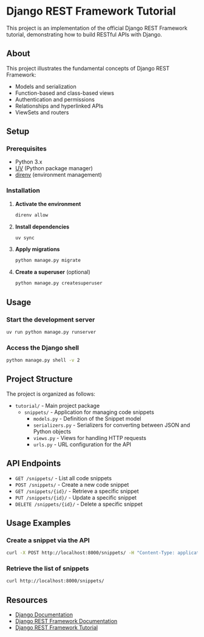 # Django REST Framework Tutorial

This project is an implementation of the official Django REST Framework tutorial, demonstrating how to build RESTful APIs with Django.

## About

This project illustrates the fundamental concepts of Django REST Framework:
- Models and serialization
- Function-based and class-based views
- Authentication and permissions
- Relationships and hyperlinked APIs
- ViewSets and routers

## Setup

### Prerequisites

- Python 3.x
- [UV](https://github.com/astral-sh/uv) (Python package manager)
- [direnv](https://direnv.net/) (environment management)

### Installation

1. **Activate the environment**
   ```bash
   direnv allow
   ```

2. **Install dependencies**
   ```bash
   uv sync
   ```

3. **Apply migrations**
   ```bash
   python manage.py migrate
   ```

4. **Create a superuser** (optional)
   ```bash
   python manage.py createsuperuser
   ```

## Usage

### Start the development server
```bash
uv run python manage.py runserver
```

### Access the Django shell
```bash
python manage.py shell -v 2
```

## Project Structure

The project is organized as follows:
- `tutorial/` - Main project package
  - `snippets/` - Application for managing code snippets
    - `models.py` - Definition of the Snippet model
    - `serializers.py` - Serializers for converting between JSON and Python objects
    - `views.py` - Views for handling HTTP requests
    - `urls.py` - URL configuration for the API

## API Endpoints

- `GET /snippets/` - List all code snippets
- `POST /snippets/` - Create a new code snippet
- `GET /snippets/{id}/` - Retrieve a specific snippet
- `PUT /snippets/{id}/` - Update a specific snippet
- `DELETE /snippets/{id}/` - Delete a specific snippet

## Usage Examples

### Create a snippet via the API
```bash
curl -X POST http://localhost:8000/snippets/ -H "Content-Type: application/json" -d '{"title": "My snippet", "code": "print(\"Hello, world!\")", "language": "python"}'
```

### Retrieve the list of snippets
```bash
curl http://localhost:8000/snippets/
```

## Resources

- [Django Documentation](https://docs.djangoproject.com/)
- [Django REST Framework Documentation](https://www.django-rest-framework.org/)
- [Django REST Framework Tutorial](https://www.django-rest-framework.org/tutorial/quickstart/)